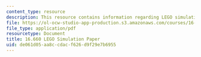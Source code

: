 ```yaml
---
content_type: resource
description: This resource contains information regarding LEGO simulation paper.
file: https://ol-ocw-studio-app-production.s3.amazonaws.com/courses/16-660j-introduction-to-lean-six-sigma-methods-january-iap-2012/de061d05aa8ccdacf626d9f29e7b6955_MIT16_660JIAP12_sim_paper.pdf
file_type: application/pdf
resourcetype: Document
title: 16.660 LEGO Simulation Paper
uid: de061d05-aa8c-cdac-f626-d9f29e7b6955
---
```

